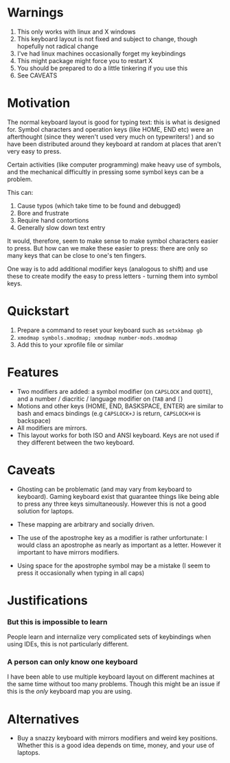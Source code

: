 # Warnings

1. This only works with linux and X windows
1. This keyboard layout is not fixed and subject to change, though hopefully not radical change
1. I've had linux machines occasionally forget my keybindings
1. This might package might force you to restart X
1. You should be prepared to do a little tinkering if you use this
1. See CAVEATS

# Motivation

The normal keyboard layout is good for typing text: this is what is designed for.
Symbol characters and operation keys (like HOME, END etc) were an afterthought
(since they weren't used very much on typewriters! ) and so have been distributed
around they keyboard at random at places that aren't very easy to press.

Certain activities (like computer programming) make heavy use of symbols, and
the mechanical difficultly in pressing some symbol keys can be a problem.

This can:

1. Cause typos (which take time to be found and debugged)
1. Bore and frustrate
1. Require hand contortions
1. Generally slow down text entry

It would, therefore, seem to make sense to make symbol characters easier to
press. But how can we make these easier to press: there are only so many keys
that can be close to one's ten fingers.

One way is to add additional modifier keys (analogous to shift) and use
these to create modify the easy to press letters - turning them
into symbol keys.

# Quickstart

1. Prepare a command to reset your keyboard such as  `setxkbmap gb`
1. `xmodmap symbols.xmodmap; xmodmap number-mods.xmodmap`
1. Add this to your xprofile file or similar

# Features

* Two modifiers are added: a symbol modifier (on `CAPSLOCK` and `QUOTE`), and a number / diacritic / language modifier on (`TAB` and `[`)
* Motions and other keys (HOME, END, BASKSPACE, ENTER) are similar to bash and emacs bindings (e.g `CAPSLOCK+J` is return, `CAPSLOCK+H` is backspace)
* All modifiers are mirrors.
* This layout works for both ISO and ANSI keyboard. Keys are not used if they different between the two keyboard.

# Caveats

* Ghosting can be problematic (and may vary from keyboard to keyboard). Gaming keyboard exist that guarantee things like being able to press any three keys simultaneously. However this is not a good solution for laptops.

* These mapping are arbitrary and socially driven.

* The use of the apostrophe key as a modifier is rather unfortunate: I would class an apostrophe as nearly as important as a letter. However
it important to have mirrors modifiers.

* Using space for the apostrophe symbol may be a mistake (I seem to press it occasionally when typing in all caps)

# Justifications

### But this is impossible to learn

People learn and internalize very complicated sets of keybindings when using IDEs, this is not particularly different.

### A person can only know one keyboard

I have been able to use multiple keyboard layout on different machines at the same time without too many problems. Though this might be an issue if this is the *only* keyboard map you are using.


# Alternatives

* Buy a snazzy keyboard with mirrors modifiers and weird key positions. Whether this is a good idea depends on time, money, and your use of laptops.
